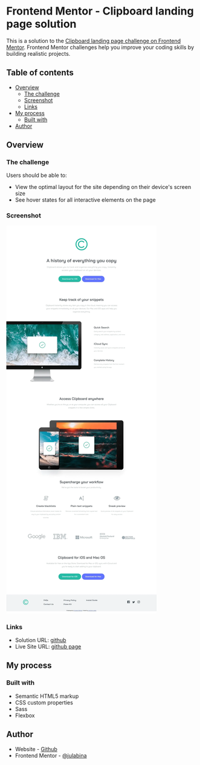 # Frontend Mentor - Clipboard landing page solution

This is a solution to the [Clipboard landing page challenge on Frontend Mentor](https://www.frontendmentor.io/challenges/clipboard-landing-page-5cc9bccd6c4c91111378ecb9). Frontend Mentor challenges help you improve your coding skills by building realistic projects. 

## Table of contents

- [Overview](#overview)
  - [The challenge](#the-challenge)
  - [Screenshot](#screenshot)
  - [Links](#links)
- [My process](#my-process)
  - [Built with](#built-with)
- [Author](#author)

## Overview

### The challenge

Users should be able to:

- View the optimal layout for the site depending on their device's screen size
- See hover states for all interactive elements on the page

### Screenshot

![](./screenshot.webp)

### Links

- Solution URL: [github](https://github.com/julabina/FRONTEND_MENTOR/tree/master/junior/Clipboard_landing_page_challenge_hub)
- Live Site URL: [github page](https://julabina.github.io/FRONTEND_MENTOR/junior/Clipboard_landing_page_challenge_hub/index.html)

## My process

### Built with

- Semantic HTML5 markup
- CSS custom properties
- Sass
- Flexbox

## Author

- Website - [Github](https://github.com/julabina)
- Frontend Mentor - [@julabina](https://www.frontendmentor.io/profile/julabina)

